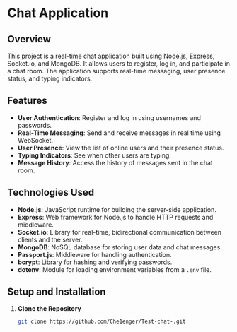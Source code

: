 # Chat Application

## Overview

This project is a real-time chat application built using Node.js, Express, Socket.io, and MongoDB. It allows users to register, log in, and participate in a chat room. The application supports real-time messaging, user presence status, and typing indicators. 

## Features

- **User Authentication**: Register and log in using usernames and passwords.
- **Real-Time Messaging**: Send and receive messages in real time using WebSocket.
- **User Presence**: View the list of online users and their presence status.
- **Typing Indicators**: See when other users are typing.
- **Message History**: Access the history of messages sent in the chat room.

## Technologies Used

- **Node.js**: JavaScript runtime for building the server-side application.
- **Express**: Web framework for Node.js to handle HTTP requests and middleware.
- **Socket.io**: Library for real-time, bidirectional communication between clients and the server.
- **MongoDB**: NoSQL database for storing user data and chat messages.
- **Passport.js**: Middleware for handling authentication.
- **bcrypt**: Library for hashing and verifying passwords.
- **dotenv**: Module for loading environment variables from a `.env` file.

## Setup and Installation

1. **Clone the Repository**

   ```bash
   git clone https://github.com/Che1enger/Test-chat-.git
